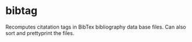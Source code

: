 # bibtag
Recomputes citatation tags in BibTex bibliography data base files. Can also sort and prettyprint the files.
